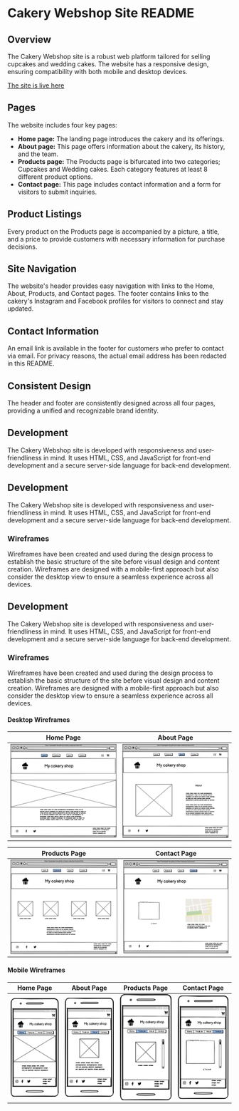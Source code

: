 # Cakery Webshop Site README

## Overview
The Cakery Webshop site is a robust web platform tailored for selling cupcakes and wedding cakes. The website has a responsive design, ensuring compatibility with both mobile and desktop devices.


[The site is live here](https://hypergeek-dev.github.io/cakery-webshop/index.html)

## Pages
The website includes four key pages:

- **Home page:** The landing page introduces the cakery and its offerings.
- **About page:** This page offers information about the cakery, its history, and the team.
- **Products page:** The Products page is bifurcated into two categories; Cupcakes and Wedding cakes. Each category features at least 8 different product options.
- **Contact page:** This page includes contact information and a form for visitors to submit inquiries.

## Product Listings
Every product on the Products page is accompanied by a picture, a title, and a price to provide customers with necessary information for purchase decisions.

## Site Navigation
The website's header provides easy navigation with links to the Home, About, Products, and Contact pages. The footer contains links to the cakery's Instagram and Facebook profiles for visitors to connect and stay updated.

## Contact Information
An email link is available in the footer for customers who prefer to contact via email. For privacy reasons, the actual email address has been redacted in this README.

## Consistent Design
The header and footer are consistently designed across all four pages, providing a unified and recognizable brand identity.
## Development

The Cakery Webshop site is developed with responsiveness and user-friendliness in mind. It uses HTML, CSS, and JavaScript for front-end development and a secure server-side language for back-end development.

## Development

The Cakery Webshop site is developed with responsiveness and user-friendliness in mind. It uses HTML, CSS, and JavaScript for front-end development and a secure server-side language for back-end development.

### Wireframes

Wireframes have been created and used during the design process to establish the basic structure of the site before visual design and content creation. Wireframes are designed with a mobile-first approach but also consider the desktop view to ensure a seamless experience across all devices.

## Development

The Cakery Webshop site is developed with responsiveness and user-friendliness in mind. It uses HTML, CSS, and JavaScript for front-end development and a secure server-side language for back-end development.

### Wireframes

Wireframes have been created and used during the design process to establish the basic structure of the site before visual design and content creation. Wireframes are designed with a mobile-first approach but also consider the desktop view to ensure a seamless experience across all devices.

#### Desktop Wireframes

Home Page | About Page
--- | ---
<img src="assets/images/wireframes/desktop_home.png" width="400"> | <img src="assets/images/wireframes/desktop_about.png" width="400">

Products Page | Contact Page
--- | ---
<img src="assets/images/wireframes/desktop_products.png" width="400"> | <img src="assets/images/wireframes/desktop_contact.png" width="400">

#### Mobile Wireframes

Home Page | About Page | Products Page | Contact Page
--- | --- | --- | ---
<img src="assets/images/wireframes/mobile_home.png" width="150"> | <img src="assets/images/wireframes/mobile_about.png" width="150"> | <img src="assets/images/wireframes/mobile_products.png" width="150"> | <img src="assets/images/wireframes/mobile_contact.png" width="150">

